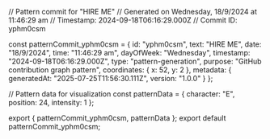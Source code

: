 // Pattern commit for "HIRE ME"
// Generated on Wednesday, 18/9/2024 at 11:46:29 am
// Timestamp: 2024-09-18T06:16:29.000Z
// Commit ID: yphm0csm

const patternCommit_yphm0csm = {
  id: "yphm0csm",
  text: "HIRE ME",
  date: "18/9/2024",
  time: "11:46:29 am",
  dayOfWeek: "Wednesday",
  timestamp: "2024-09-18T06:16:29.000Z",
  type: "pattern-generation",
  purpose: "GitHub contribution graph pattern",
  coordinates: {
    x: 52,
    y: 2
  },
  metadata: {
    generatedAt: "2025-07-25T11:56:30.111Z",
    version: "1.0.0"
  }
};

// Pattern data for visualization
const patternData = {
  character: "E",
  position: 24,
  intensity: 1
};

export { patternCommit_yphm0csm, patternData };
export default patternCommit_yphm0csm;
